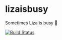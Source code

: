 # lizaisbusy
Sometimes Liza is busy  🐾

[![Build Status](https://travis-ci.com/ampext/lizaisbusy.svg?token=rSJHbNU4TZ5JfqUKCfei&branch=master)](https://travis-ci.com/ampext/lizaisbusy)
